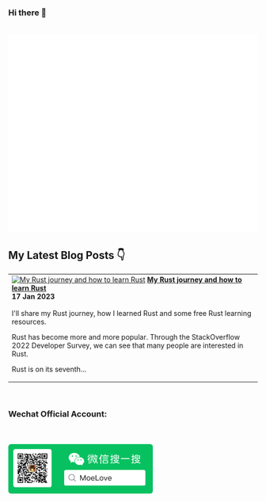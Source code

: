 ### Hi there 👋

<div align="center">
	<br>
		<img src="https://raw.githubusercontent.com/tao12345666333/tao12345666333/master/header.svg" width="800" height="400">
	</br>
</div>

## My Latest Blog Posts 👇
<!-- HASHNODE_BLOG:START -->
<table><tr><td><a href="https://blog.moelove.info/my-rust-journey-and-how-to-learn-rust" title="My Rust journey and how to learn Rust"><img src="https://cdn.hashnode.com/res/hashnode/image/upload/v1673954421780/58ec55f9-907a-4ff4-b9c7-7b65713680cf.png" alt="My Rust journey and how to learn Rust"   /></a>
<a href="https://blog.moelove.info/my-rust-journey-and-how-to-learn-rust" title="My Rust journey and how to learn Rust"><strong>My Rust journey and how to learn Rust</strong></a>
<div><strong>17 Jan 2023</strong></div>
<br/> I'll share my Rust journey, how I learned Rust and some free Rust learning resources.

Rust has become more and more popular. Through the StackOverflow 2022 Developer Survey, we can see that many people are interested in Rust.

Rust is on its seventh...</td></tr></table>
<!-- HASHNODE_BLOG:END -->

<div>
	<br>
		<h3>Wechat Official Account:</h3>
	</br>
	<br>
		<img src="https://raw.githubusercontent.com/tao12345666333/collection/master/images/mp-qrcode.png" height="100">
	</br>
	
</div>
